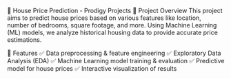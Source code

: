 🏡 House Price Prediction - Prodigy Projects
📌 Project Overview
This project aims to predict house prices based on various features like location, number of bedrooms, square footage, and more. Using Machine Learning (ML) models, we analyze historical housing data to provide accurate price estimations.

🚀 Features
✅ Data preprocessing & feature engineering
✅ Exploratory Data Analysis (EDA)
✅ Machine Learning model training & evaluation
✅ Predictive model for house prices
✅ Interactive visualization of results
